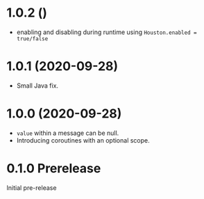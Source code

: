 # 1.0.2 ()
* enabling and disabling during runtime using `Houston.enabled = true/false`
# 1.0.1 (2020-09-28)
* Small Java fix.
# 1.0.0 (2020-09-28)
* `value` within a message can be null.
* Introducing coroutines with an optional scope.
# 0.1.0 Prerelease
Initial pre-release
